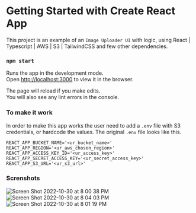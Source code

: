 # Getting Started with Create React App

This project is an example of an `Image Uploader UI` with logic, using React | Typescript | AWS | S3 | TailwindCSS and few other dependencies.

### `npm start`

Runs the app in the development mode.\
Open [http://localhost:3000](http://localhost:3000) to view it in the browser.

The page will reload if you make edits.\
You will also see any lint errors in the console.

### To make it work

In order to make this app works the user need to add a `.env` file with S3 credentials, or hardcode the values. The original `.env` file looks like this.

```
REACT_APP_BUCKET_NAME='<ur_bucket_name>'
REACT_APP_REGION='<ur_aws_chosen_region>'
REACT_APP_ACCESS_KEY_ID='<ur_access_key>'
REACT_APP_SECRET_ACCESS_KEY='<ur_secret_access_key>'
REACT_APP_S3_URL='<ur_s3_url>'
```

### Screnshots

![Screen Shot 2022-10-30 at 8 00 38 PM](https://user-images.githubusercontent.com/485547/198916212-405f302c-db87-46c3-9087-b78e09831276.png)
![Screen Shot 2022-10-30 at 8 04 03 PM](https://user-images.githubusercontent.com/485547/198916441-2e006c8f-bb67-4c88-9a64-4998c2071368.png)
![Screen Shot 2022-10-30 at 8 01 19 PM](https://user-images.githubusercontent.com/485547/198916249-f5920e30-d8ca-4f12-a656-944dfbc81705.png)
